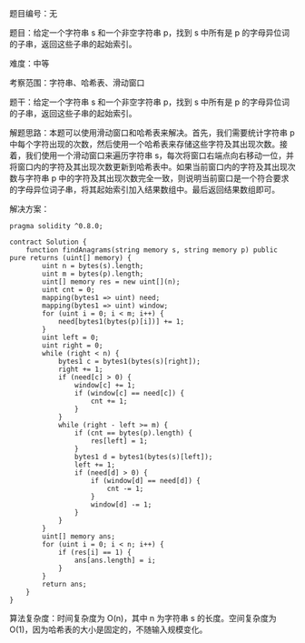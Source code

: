 题目编号：无

题目：给定一个字符串 s 和一个非空字符串 p，找到 s 中所有是 p 的字母异位词的子串，返回这些子串的起始索引。

难度：中等

考察范围：字符串、哈希表、滑动窗口

题干：给定一个字符串 s 和一个非空字符串 p，找到 s 中所有是 p 的字母异位词的子串，返回这些子串的起始索引。

解题思路：本题可以使用滑动窗口和哈希表来解决。首先，我们需要统计字符串 p 中每个字符出现的次数，然后使用一个哈希表来存储这些字符及其出现次数。接着，我们使用一个滑动窗口来遍历字符串 s，每次将窗口右端点向右移动一位，并将窗口内的字符及其出现次数更新到哈希表中。如果当前窗口内的字符及其出现次数与字符串 p 中的字符及其出现次数完全一致，则说明当前窗口是一个符合要求的字母异位词子串，将其起始索引加入结果数组中。最后返回结果数组即可。

解决方案：

```
pragma solidity ^0.8.0;

contract Solution {
    function findAnagrams(string memory s, string memory p) public pure returns (uint[] memory) {
        uint n = bytes(s).length;
        uint m = bytes(p).length;
        uint[] memory res = new uint[](n);
        uint cnt = 0;
        mapping(bytes1 => uint) need;
        mapping(bytes1 => uint) window;
        for (uint i = 0; i < m; i++) {
            need[bytes1(bytes(p)[i])] += 1;
        }
        uint left = 0;
        uint right = 0;
        while (right < n) {
            bytes1 c = bytes1(bytes(s)[right]);
            right += 1;
            if (need[c] > 0) {
                window[c] += 1;
                if (window[c] == need[c]) {
                    cnt += 1;
                }
            }
            while (right - left >= m) {
                if (cnt == bytes(p).length) {
                    res[left] = 1;
                }
                bytes1 d = bytes1(bytes(s)[left]);
                left += 1;
                if (need[d] > 0) {
                    if (window[d] == need[d]) {
                        cnt -= 1;
                    }
                    window[d] -= 1;
                }
            }
        }
        uint[] memory ans;
        for (uint i = 0; i < n; i++) {
            if (res[i] == 1) {
                ans[ans.length] = i;
            }
        }
        return ans;
    }
}
```

算法复杂度：时间复杂度为 O(n)，其中 n 为字符串 s 的长度。空间复杂度为 O(1)，因为哈希表的大小是固定的，不随输入规模变化。